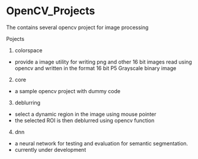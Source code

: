 # OpenCV_Projects
The contains several opencv project for image processing

Pojects

1. colorspace
* provide a image utility for writing png and other 16 bit images read using opencv and written in the format 16 bit P5 Grayscale binary image

2. core
* a sample opencv project with dummy code

3. deblurring
* select a dynamic region in the image using mouse pointer
* the selected ROI is then deblurred using opencv function

4. dnn
* a neural network for testing and evaluation for semantic segmentation.
* currently under development
